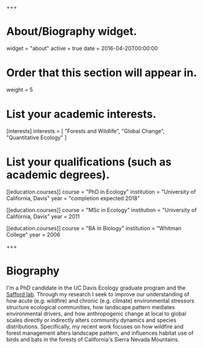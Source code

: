 +++
# About/Biography widget.
widget = "about"
active = true
date = 2016-04-20T00:00:00

# Order that this section will appear in.
weight = 5

# List your academic interests.
[interests]
  interests = [
    "Forests and Wildlife",
    "Global Change",
    "Quantitative Ecology"
  ]

# List your qualifications (such as academic degrees).
[[education.courses]]
  course = "PhD in Ecology"
  institution = "University of California, Davis"
  year = "completion expected 2018"
  
[[education.courses]]
  course = "MSc in Ecology"
  institution = "University of California, Davis"
  year = 2011

[[education.courses]]
  course = "BA in Biology"
  institution = "Whitman College"
  year = 2006
 
+++

# Biography

I'm a PhD candidate in the UC Davis Ecology graduate program and the [Safford lab](https://saffordlab.wordpress.com/). Through my research I seek to improve our understanding of how acute (e.g. wildfire) and chronic (e.g. climate) environmental stressors structure ecological communities, how landscape pattern mediates environmental drivers, and how anthropogenic change at local to global scales directly or indirectly alters community dynamics and species distributions. Specifically, my recent work focuses on how wildfire and forest management alters landscape pattern, and influences habitat use of birds and bats in the forests of California's Sierra Nevada Mountains.    
